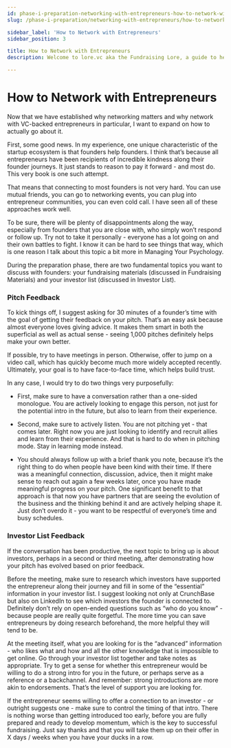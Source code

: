 ```yaml
---
id: phase-i-preparation-networking-with-entrepreneurs-how-to-network-with-entrepreneurs
slug: /phase-i-preparation/networking-with-entrepreneurs/how-to-network-with-entrepreneurs

sidebar_label: 'How to Network with Entrepreneurs'
sidebar_position: 3

title: How to Network with Entrepreneurs
description: Welcome to lore.vc aka the Fundraising Lore, a guide to help founder CEOs successfully raise early-stage VC financing from Silicon Valley investors

---
```


# How to Network with Entrepreneurs

Now that we have established why networking matters and why network with VC-backed entrepreneurs in particular, I want to expand on how to actually go about it.

First, some good news. In my experience, one unique characteristic of the startup ecosystem is that founders help founders. I think that’s because all entrepreneurs have been recipients of incredible kindness along their founder journeys. It just stands to reason to pay it forward - and most do. This very book is one such attempt.

That means that connecting to most founders is not very hard. You can use mutual friends, you can go to networking events, you can plug into entrepreneur communities, you can even cold call. I have seen all of these approaches work well. 

To be sure, there will be plenty of disappointments along the way, especially from founders that you are close with, who simply won’t respond or follow up. Try not to take it personally - everyone has a lot going on and their own battles to fight. I know it can be hard to see things that way, which is one reason I talk about this topic a bit more in Managing Your Psychology.

During the preparation phase, there are two fundamental topics you want to discuss with founders: your fundraising materials (discussed in Fundraising Materials) and your investor list (discussed in Investor List).

### Pitch Feedback

To kick things off, I suggest asking for 30 minutes of a founder’s time with the goal of getting their feedback on your pitch. That’s an easy ask because almost everyone loves giving advice. It makes them smart in both the superficial as well as actual sense - seeing 1,000 pitches definitely helps make your own better.

If possible, try to have meetings in person. Otherwise, offer to jump on a video call, which has quickly become much more widely accepted recently. Ultimately, your goal is to have face-to-face time, which helps build trust. 

In any case, I would try to do two things very purposefully:

* First, make sure to have a conversation rather than a one-sided monologue. You are actively looking to engage this person, not just for the potential intro in the future, but also to learn from their experience.

* Second, make sure to actively listen. You are not pitching yet - that comes later. Right now you are just looking to identify and recruit allies and learn from their experience. And that is hard to do when in pitching mode. Stay in learning mode instead.

* You should always follow up with a brief thank you note, because it’s the right thing to do when people have been kind with their time. If there was a meaningful connection, discussion, advice, then it might make sense to reach out again a few weeks later, once you have made meaningful progress on your pitch. One significant benefit to that approach is that now you have partners that are seeing the evolution of the business and the thinking behind it and are actively helping shape it. Just don’t overdo it - you want to be respectful of everyone’s time and busy schedules.

### Investor List Feedback

If the conversation has been productive, the next topic to bring up is about investors, perhaps in a second or third meeting, after demonstrating how your pitch has evolved based on prior feedback.

Before the meeting, make sure to research which investors have supported the entrepreneur along their journey and fill in some of the “essential” information in your investor list. I suggest looking not only at CrunchBase but also on LinkedIn to see which investors the founder is connected to. Definitely don’t rely on open-ended questions such as “who do you know” - because people are really quite forgetful. The more time you can save entrepreneurs by doing research beforehand, the more helpful they will tend to be.

At the meeting itself, what you are looking for is the “advanced” information - who likes what and how and all the other knowledge that is impossible to get online. Go through your investor list together and take notes as appropriate. Try to get a sense for whether this entrepreneur would be willing to do a strong intro for you in the future, or perhaps serve as a reference or a backchannel. And remember: strong introductions are more akin to endorsements. That’s the level of support you are looking for.

If the entrepreneur seems willing to offer a connection to an investor - or outright suggests one - make sure to control the timing of that intro. There is nothing worse than getting introduced too early, before you are fully prepared and ready to develop momentum, which is the key to successful fundraising. Just say thanks and that you will take them up on their offer in X days / weeks when you have your ducks in a row.